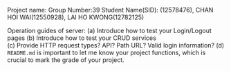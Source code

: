 Project name:
Group Number:39
Student Name(SID): (12578476), CHAN HOI WAI(12550928), LAI HO KWONG(12782125)

Operation guides of server:
 (a) Introduce how to test your Login/Logout pages
 (b) Introduce how to test your CRUD services\
 (c) Provide HTTP request types? API? Path URL? Valid login information?
 (d) `README.md` is important to let me know your project functions, which is crucial to mark the grade of your project.